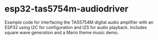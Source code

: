 # esp32-tas5754m-audiodriver
Example code for interfacing the TAS5754M digital audio amplifier with an ESP32 using I2C for configuration and I2S for audio playback. Includes square wave generation and a Mario theme music demo.
